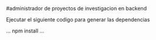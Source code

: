 #administrador de proyectos de investigacion en backend

Ejecutar el siguiente codigo para generar las dependencias 

...
npm install
...